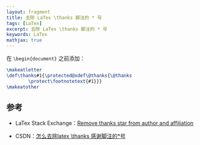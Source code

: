 ```yaml
---
layout: fragment
title: 去除 LaTex \thanks 脚注的 * 号
tags: [LaTex]
excerpt: 去除 LaTex \thanks 脚注的 * 号
keywords: LaTex
mathjax: true
---
```


在 `\begin{document}` 之前添加：

```tex
\makeatletter
\def\thanks#1{\protected@xdef\@thanks{\@thanks
        \protect\footnotetext{#1}}}
\makeatother
```


## 参考

- LaTex Stack Exchange：[Remove thanks star from author and affiliation](https://tex.stackexchange.com/questions/428237/remove-thanks-star-from-author-and-affiliation)

- CSDN：[怎么去除latex \thanks 感谢脚注的*号](https://blog.csdn.net/qq_43039472/article/details/114384907)

